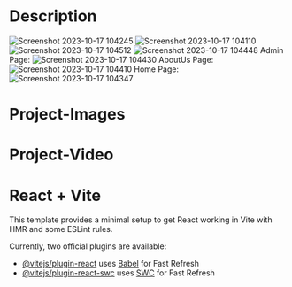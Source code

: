 # Description
![Screenshot 2023-10-17 104245](https://github.com/usmaan0786/React-Redux-TourAndTravel-Website/assets/72275107/53ddf1bd-d8e8-4229-9e43-4004d0a7df4f)
![Screenshot 2023-10-17 104110](https://github.com/usmaan0786/React-Redux-TourAndTravel-Website/assets/72275107/77574252-aef0-44dd-adb1-54065ca9743f)
![Screenshot 2023-10-17 104512](https://github.com/usmaan0786/React-Redux-TourAndTravel-Website/assets/72275107/146d9c0a-1ba4-45d2-bc6b-7daa6d450a98)
![Screenshot 2023-10-17 104448](https://github.com/usmaan0786/React-Redux-TourAndTravel-Website/assets/72275107/d4b929fd-15c1-47ce-9d02-42cde9082915)
Admin Page:
![Screenshot 2023-10-17 104430](https://github.com/usmaan0786/React-Redux-TourAndTravel-Website/assets/72275107/bc6c7b1e-457f-4bfb-8fe7-fdc01263f88f)
AboutUs Page:
![Screenshot 2023-10-17 104410](https://github.com/usmaan0786/React-Redux-TourAndTravel-Website/assets/72275107/43e50386-d950-4541-9c62-f9adc1903d75)
Home Page:
![Screenshot 2023-10-17 104347](https://github.com/usmaan0786/React-Redux-TourAndTravel-Website/assets/72275107/b52727c0-4e60-4a25-b00c-f5ceab7b98de)


# Project-Images
# Project-Video

# React + Vite
This template provides a minimal setup to get React working in Vite with HMR and some ESLint rules.

Currently, two official plugins are available:

- [@vitejs/plugin-react](https://github.com/vitejs/vite-plugin-react/blob/main/packages/plugin-react/README.md) uses [Babel](https://babeljs.io/) for Fast Refresh
- [@vitejs/plugin-react-swc](https://github.com/vitejs/vite-plugin-react-swc) uses [SWC](https://swc.rs/) for Fast Refresh
